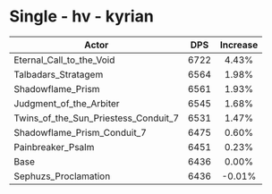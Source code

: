 # Single - hv - kyrian
| Actor | DPS | Increase |
|---|:---:|:---:|
|Eternal_Call_to_the_Void|6722|4.43%|
|Talbadars_Stratagem|6564|1.98%|
|Shadowflame_Prism|6561|1.93%|
|Judgment_of_the_Arbiter|6545|1.68%|
|Twins_of_the_Sun_Priestess_Conduit_7|6531|1.47%|
|Shadowflame_Prism_Conduit_7|6475|0.60%|
|Painbreaker_Psalm|6451|0.23%|
|Base|6436|0.00%|
|Sephuzs_Proclamation|6436|-0.01%|
